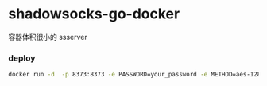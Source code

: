 # shadowsocks-go-docker
容器体积很小的 ssserver

### deploy
```bash
docker run -d  -p 8373:8373 -e PASSWORD=your_password -e METHOD=aes-128-cfb --restart always  cloverzrg/shadowsocks-go
```


